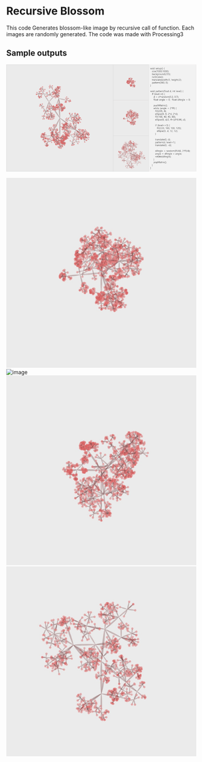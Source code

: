 
# Recursive Blossom
This code Generates blossom-like image by recursive call of function.
Each images are randomly generated.
The code was made with Processing3

## Sample outputs
![image](./img/20110661_RecursiveBlossom.png)

![image](./img/Image-1041.jpg)	
![image](./img/Image-1043.jpg.jpg)	
![image](./img/Image-1067.jpg)
![image](./img/Image-1099.jpg)
